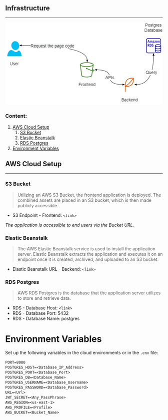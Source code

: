 ## Infrastructure
---
![Udagram infrastructure Diagram](diagrams/udagram-infrastructure.png "Udagram Infrastructure")

### Content:
1. [AWS Cloud Setup](#aws-cloud-setup)
    1. [S3 Bucket](#s3-bucket)
    2. [Elastic Beanstalk](#elastic-beanstalk)
    2. [RDS Postgres](#rds-postgres)
2. [Environment Variables](#environment-variables)

## AWS Cloud Setup
---
### S3 Bucket

> Utilizing an AWS S3 Bucket, the frontend application is deployed. The combined assets are placed in an S3 bucket, which is then made publicly accessible.

- S3 Endpoint - Frontend: `<link>`

*The application is accessible to end users via the Bucket URL.*

### Elastic Beanstalk

> The AWS Elastic Beanstalk service is used to install the application server. Elastic Beanstalk extracts the application and executes it on an endpoint once it is created, archived, and uploaded to an S3 bucket.

- Elastic Beanstalk URL - Backend: `<link>`

### RDS Postgres

> AWS RDS Postgres is the database that the application server utilizes to store and retrieve data.

- RDS - Database Host: `<link>`
- RDS - Database Port: 5432
- RDS - Database Name: postgres

# Environment Variables

Set up the following variables in the cloud environments or in the `.env` file:

```
PORT=8080
POSTGRES_HOST=<Database_IP_Address>
POSTGRES_PORT=<Database_Port>
POSTGRES_DB=<Database_Name>
POSTGRES_USERNAME=<Database_Username>
POSTGRES_PASSWORD=<Database_Password>
URL=<Url>
JWT_SECRET=<Any_PassPhrase>
AWS_REGION=<us-east-1>
AWS_PROFILE=<Profile>
AWS_BUCKET=<Bucket_Name>
```